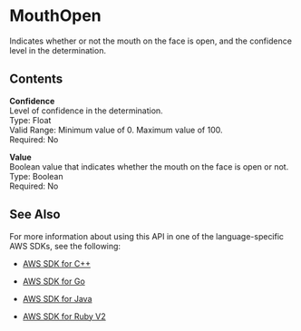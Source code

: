 # MouthOpen<a name="API_MouthOpen"></a>

Indicates whether or not the mouth on the face is open, and the confidence level in the determination\.

## Contents<a name="API_MouthOpen_Contents"></a>

 **Confidence**   
Level of confidence in the determination\.  
Type: Float  
Valid Range: Minimum value of 0\. Maximum value of 100\.  
Required: No

 **Value**   
Boolean value that indicates whether the mouth on the face is open or not\.  
Type: Boolean  
Required: No

## See Also<a name="API_MouthOpen_SeeAlso"></a>

For more information about using this API in one of the language\-specific AWS SDKs, see the following:

+  [AWS SDK for C\+\+](http://docs.aws.amazon.com/goto/SdkForCpp/rekognition-2016-06-27/MouthOpen) 

+  [AWS SDK for Go](http://docs.aws.amazon.com/goto/SdkForGoV1/rekognition-2016-06-27/MouthOpen) 

+  [AWS SDK for Java](http://docs.aws.amazon.com/goto/SdkForJava/rekognition-2016-06-27/MouthOpen) 

+  [AWS SDK for Ruby V2](http://docs.aws.amazon.com/goto/SdkForRubyV2/rekognition-2016-06-27/MouthOpen) 
